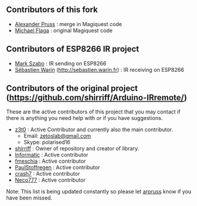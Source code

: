 ## Contributors of this fork
- [Alexander Pruss](https://github.com/arpruss/) : merge in Magiquest code 
- [Michael Flaga](https://github.com/markszabo/IRremoteESP8266) : original Magiquest code

## Contributors of ESP8266 IR project
- [Mark Szabo](https://github.com/markszabo/) : IR sending on ESP8266
- [Sébastien Warin](https://github.com/sebastienwarin/) (http://sebastien.warin.fr) : IR receiving on ESP8266

## Contributors of the original project (https://github.com/shirriff/Arduino-IRremote/)
These are the active contributors of this project that you may contact if there is anything you need help with or if you have suggestions. 

- [z3t0](https://github.com/z3t0) : Active Contributor and currently also the main contributor.
  * Email: zetoslab@gmail.com
  * Skype: polarised16
- [shirriff](https://github.com/shirriff) : Owner of repository and creator of library.
- [Informatic](https://github.com/Informatic) : Active contributor
- [fmeschia](https://github.com/fmeschia) : Active contributor
- [PaulStoffregen](https://github.com/paulstroffregen) : Active contributor
- [crash7](https://github.com/crash7) : Active contributor
- [Neco777](https://github.com/neco777) : Active contributor

Note: This list is being updated constantly so please let [arpruss](https://github.com/arpruss) know if you have been missed.


